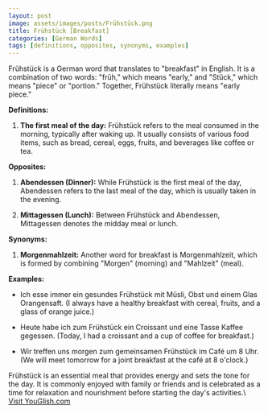 ```yaml
---
layout: post
image: assets/images/posts/Frühstück.png
title: Frühstück [Breakfast]
categories: [German Words]
tags: [definitions, opposites, synonyms, examples]
---
```


Frühstück is a German word that translates to "breakfast" in English. It is a combination of two words: "früh," which means "early," and "Stück," which means "piece" or "portion." Together, Frühstück literally means "early piece."

**Definitions:**

1. **The first meal of the day:** Frühstück refers to the meal consumed in the morning, typically after waking up. It usually consists of various food items, such as bread, cereal, eggs, fruits, and beverages like coffee or tea.

**Opposites:**

1. **Abendessen (Dinner):** While Frühstück is the first meal of the day, Abendessen refers to the last meal of the day, which is usually taken in the evening.

2. **Mittagessen (Lunch):** Between Frühstück and Abendessen, Mittagessen denotes the midday meal or lunch.

**Synonyms:**

1. **Morgenmahlzeit:** Another word for breakfast is Morgenmahlzeit, which is formed by combining "Morgen" (morning) and "Mahlzeit" (meal).

**Examples:**

- Ich esse immer ein gesundes Frühstück mit Müsli, Obst und einem Glas Orangensaft. (I always have a healthy breakfast with cereal, fruits, and a glass of orange juice.)

- Heute habe ich zum Frühstück ein Croissant und eine Tasse Kaffee gegessen. (Today, I had a croissant and a cup of coffee for breakfast.)

- Wir treffen uns morgen zum gemeinsamen Frühstück im Café um 8 Uhr. (We will meet tomorrow for a joint breakfast at the café at 8 o'clock.)

Frühstück is an essential meal that provides energy and sets the tone for the day. It is commonly enjoyed with family or friends and is celebrated as a time for relaxation and nourishment before starting the day's activities.\ <a id="yg-widget-0" class="youglish-widget" data-query="Frühstück" data-lang="german" data-components="8412" data-auto-start="0" data-bkg-color="theme_light" data-title="How%20to%20pronounce%20Frühstück%20in%20German"  rel="nofollow" href="https://youglish.com">Visit YouGlish.com</a><script async src="https://youglish.com/public/emb/widget.js" charset="utf-8"></script>